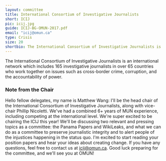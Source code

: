 ```yaml
---
layout: committee
title: International Consortium of Investigative Journalists
short: ICIJ
pic: icij.jpg
guide: ICIJ-BG-OMUN-2017.pdf
email: "icij@omun.ca"
type: Crisis
size: 20
shortbio: The International Consortium of Investigative Journalists is an international network which includes 165 investigative journalists in over 65 countries who work together on issues such as cross-border crime, corruption, and the accountability of power.
---
```


The International Consortium of Investigative Journalists is an international network which includes 165 investigative journalists in over 65 countries who work together on issues such as cross-border crime, corruption, and the accountability of power.

### Note from the Chair

Hello fellow delegates, my name is Matthew Wang: I'll be the head chair of the International Consortium of Investigative Journalists, along with vice-chair Phillip Nicoletti. We've had a combined 6+ years of MUN experience, including competing at the international level. We're super excited to be chairing the ICIJ this year! We'll be discussing two relevant and pressing topics as a committee: the Panama Papers and WikiLeaks, and what we can do as a committee to preserve journalistic integrity and to alert people of the injustices happening in the status quo. I'm excited to start reading your position papers and hear your ideas about creating change. If you have any questions, feel free to contact us at <a href="mailto:icij@omun.ca">icij@omun.ca</a>. Good luck preparing for the committee, and we'll see you at OMUN!

